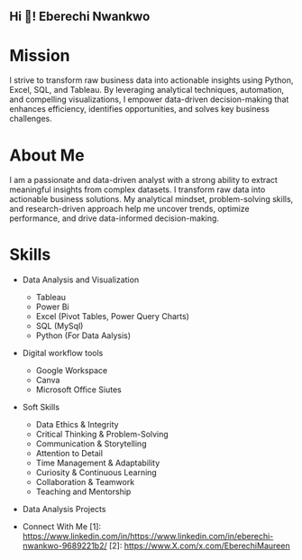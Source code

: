 ## Hi 👋! Eberechi Nwankwo

# Mission
I strive to transform raw business data into actionable insights using Python, Excel, SQL, and Tableau. By leveraging analytical techniques, automation, and compelling visualizations, I empower data-driven decision-making that enhances efficiency, identifies opportunities, and solves key business challenges.

# About Me
I am a passionate and data-driven analyst with a strong ability to extract meaningful insights from complex datasets. I transform raw data into actionable business solutions. My analytical mindset, problem-solving skills, and research-driven approach help me uncover trends, optimize performance, and drive data-informed decision-making.

# Skills
* Data Analysis and Visualization
  * Tableau
  * Power Bi
  * Excel (Pivot Tables, Power Query Charts)
  * SQL (MySql)
  * Python (For Data Aalysis)

* Digital workflow tools
  * Google Workspace
  * Canva
  * Microsoft Office Siutes

* Soft Skills
   * Data Ethics & Integrity
   * Critical Thinking & Problem-Solving
   * Communication & Storytelling
   * Attention to Detail
   * Time Management & Adaptability
   * Curiosity & Continuous Learning
   * Collaboration & Teamwork
   * Teaching and Mentorship

* Data Analysis Projects

* Connect With Me
  [1]: https://www.linkedin.com/in/https://www.linkedin.com/in/eberechi-nwankwo-9689221b2/
  [2]: https://www.X.com/x.com/EberechiMaureen
<!--
**Eberechi26/Eberechi26** is a ✨ _special_ ✨ repository because its `README.md` (this file) appears on your GitHub profile.

Here are some ideas to get you started:

- 🔭 I’m currently working on ...
- 🌱 I’m currently learning ...
- 👯 I’m looking to collaborate on ...
- 🤔 I’m looking for help with ...
- 💬 Ask me about ...
- 📫 How to reach me: ...
- 😄 Pronouns: ...
- ⚡ Fun fact: ...
-->
